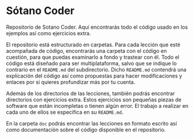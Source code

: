 # Sótano Coder

Repositorio de Sotano Coder. Aquí encontrarás todo el código usado en los ejemplos así como ejercicios extra.

El repositorio está estructurado en carpetas. Para cada lección que esté acompañada de código, encontrarás una
carpeta con el código en cuestión, para que puedas examinarlo a fondo y trastear con él. Todo el código está
diseñado para ser multiplataforma, salvo que se indique lo contrario en el `README.md` del subdirectorio. Dicho
`README.md` contendrá una explicación del código así como propuestas para hacer modificaciones y enlaces por si
quieres profundizar más por tu cuenta.

Además de los directorios de las lecciones, también podrás encontrar directorios con ejercicios extra. Estos
ejercicios son pequeñas piezas de software que están incompletas o tienen algún error. El trabajo a realizar
en cada uno de ellos se especifica en su `README.md`.

En la carpeta `doc` podrás encontrar las lecciones en formato escrito así como documentación sobre el código
disponible en el repositorio.
